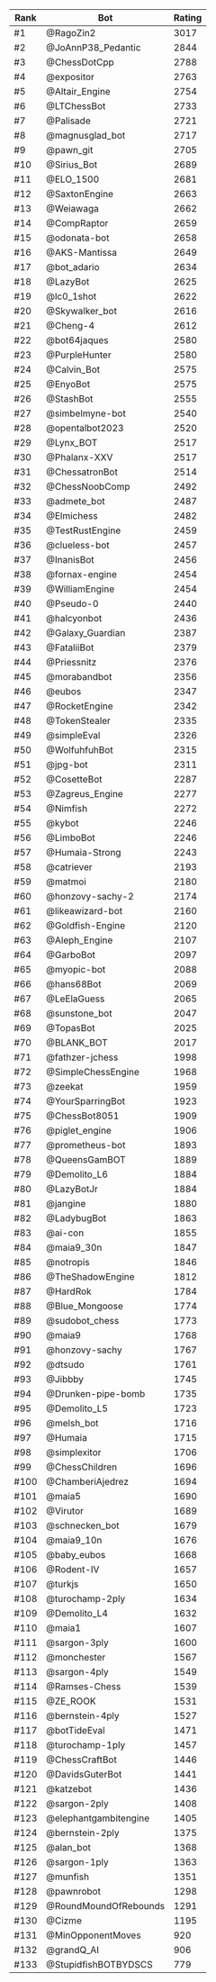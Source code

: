 Rank|Bot|Rating
---|---|---
#1|@RagoZin2|3017
#2|@JoAnnP38_Pedantic|2844
#3|@ChessDotCpp|2788
#4|@expositor|2763
#5|@Altair_Engine|2754
#6|@LTChessBot|2733
#7|@Palisade|2721
#8|@magnusglad_bot|2717
#9|@pawn_git|2705
#10|@Sirius_Bot|2689
#11|@ELO_1500|2681
#12|@SaxtonEngine|2663
#13|@Weiawaga|2662
#14|@CompRaptor|2659
#15|@odonata-bot|2658
#16|@AKS-Mantissa|2649
#17|@bot_adario|2634
#18|@LazyBot|2625
#19|@lc0_1shot|2622
#20|@Skywalker_bot|2616
#21|@Cheng-4|2612
#22|@bot64jaques|2580
#23|@PurpleHunter|2580
#24|@Calvin_Bot|2575
#25|@EnyoBot|2575
#26|@StashBot|2555
#27|@simbelmyne-bot|2540
#28|@opentalbot2023|2520
#29|@Lynx_BOT|2517
#30|@Phalanx-XXV|2517
#31|@ChessatronBot|2514
#32|@ChessNoobComp|2492
#33|@admete_bot|2487
#34|@Elmichess|2482
#35|@TestRustEngine|2459
#36|@clueless-bot|2457
#37|@InanisBot|2456
#38|@fornax-engine|2454
#39|@WilliamEngine|2454
#40|@Pseudo-0|2440
#41|@halcyonbot|2436
#42|@Galaxy_Guardian|2387
#43|@FataliiBot|2379
#44|@Priessnitz|2376
#45|@morabandbot|2356
#46|@eubos|2347
#47|@RocketEngine|2342
#48|@TokenStealer|2335
#49|@simpleEval|2326
#50|@WolfuhfuhBot|2315
#51|@jpg-bot|2311
#52|@CosetteBot|2287
#53|@Zagreus_Engine|2277
#54|@Nimfish|2272
#55|@kybot|2246
#56|@LimboBot|2246
#57|@Humaia-Strong|2243
#58|@catriever|2193
#59|@matmoi|2180
#60|@honzovy-sachy-2|2174
#61|@likeawizard-bot|2160
#62|@Goldfish-Engine|2120
#63|@Aleph_Engine|2107
#64|@GarboBot|2097
#65|@myopic-bot|2088
#66|@hans68Bot|2069
#67|@LeElaGuess|2065
#68|@sunstone_bot|2047
#69|@TopasBot|2025
#70|@BLANK_BOT|2017
#71|@fathzer-jchess|1998
#72|@SimpleChessEngine|1968
#73|@zeekat|1959
#74|@YourSparringBot|1923
#75|@ChessBot8051|1909
#76|@piglet_engine|1906
#77|@prometheus-bot|1893
#78|@QueensGamBOT|1889
#79|@Demolito_L6|1884
#80|@LazyBotJr|1884
#81|@jangine|1880
#82|@LadybugBot|1863
#83|@ai-con|1855
#84|@maia9_30n|1847
#85|@notropis|1846
#86|@TheShadowEngine|1812
#87|@HardRok|1784
#88|@Blue_Mongoose|1774
#89|@sudobot_chess|1773
#90|@maia9|1768
#91|@honzovy-sachy|1767
#92|@dtsudo|1761
#93|@Jibbby|1745
#94|@Drunken-pipe-bomb|1735
#95|@Demolito_L5|1723
#96|@melsh_bot|1716
#97|@Humaia|1715
#98|@simplexitor|1706
#99|@ChessChildren|1696
#100|@ChamberiAjedrez|1694
#101|@maia5|1690
#102|@Virutor|1689
#103|@schnecken_bot|1679
#104|@maia9_10n|1676
#105|@baby_eubos|1668
#106|@Rodent-IV|1657
#107|@turkjs|1650
#108|@turochamp-2ply|1634
#109|@Demolito_L4|1632
#110|@maia1|1607
#111|@sargon-3ply|1600
#112|@monchester|1567
#113|@sargon-4ply|1549
#114|@Ramses-Chess|1539
#115|@ZE_ROOK|1531
#116|@bernstein-4ply|1527
#117|@botTideEval|1471
#118|@turochamp-1ply|1457
#119|@ChessCraftBot|1446
#120|@DavidsGuterBot|1441
#121|@katzebot|1436
#122|@sargon-2ply|1408
#123|@elephantgambitengine|1405
#124|@bernstein-2ply|1375
#125|@alan_bot|1368
#126|@sargon-1ply|1363
#127|@munfish|1351
#128|@pawnrobot|1298
#129|@RoundMoundOfRebounds|1291
#130|@Cizme|1195
#131|@MinOpponentMoves|920
#132|@grandQ_AI|906
#133|@StupidfishBOTBYDSCS|779

